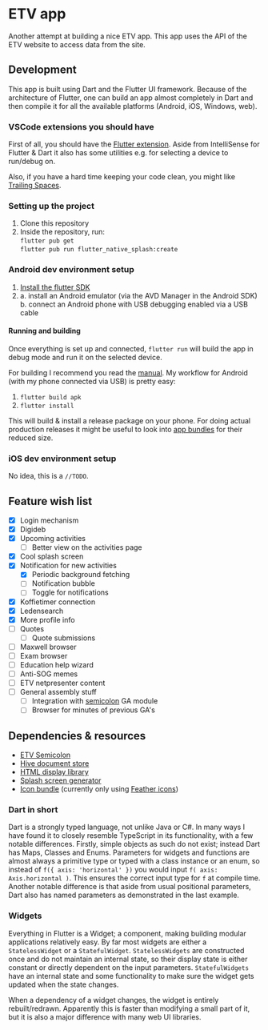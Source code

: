 # ETV app
Another attempt at building a nice ETV app. This app uses the API of the ETV website to access data from the site.

## Development
This app is built using Dart and the Flutter UI framework. Because of the architecture of Flutter, one can build an app almost completely in Dart and then compile it for all the available platforms (Android, iOS, Windows, web).

### VSCode extensions you should have
First of all, you should have the [Flutter extension]. Aside from IntelliSense for Flutter & Dart it also has some utilities e.g. for selecting a device to run/debug on.

Also, if you have a hard time keeping your code clean, you might like [Trailing Spaces].

[Flutter extension]: https://marketplace.visualstudio.com/items?itemName=Dart-Code.flutter
[Trailing Spaces]: https://marketplace.visualstudio.com/items?itemName=shardulm94.trailing-spaces

### Setting up the project
1. Clone this repository
2. Inside the repository, run:  
`flutter pub get`  
`flutter pub run flutter_native_splash:create`

### Android dev environment setup
1. [Install the flutter SDK](https://docs.flutter.dev/get-started/install)
2. a. install an Android emulator (via the AVD Manager in the Android SDK)  
   b. connect an Android phone with USB debugging enabled via a USB cable

#### Running and building
Once everything is set up and connected, `flutter run` will build the app in debug mode and run it on the selected device.

For building I recommend you read the [manual][build manual]. My workflow for Android (with my phone connected via USB) is pretty easy:

1. `flutter build apk`
2. `flutter install`

This will build & install a release package on your phone. For doing actual production releases it might be useful to look into [app bundles] for their reduced size.

### iOS dev environment setup
No idea, this is a `//TODO`.

## Feature wish list
- [x] Login mechanism
- [x] Digideb
- [x] Upcoming activities
  - [ ] Better view on the activities page
- [x] Cool splash screen
- [x] Notification for new activities
  - [x] Periodic background fetching
  - [ ] Notification bubble
  - [ ] Toggle for notifications
- [x] Koffietimer connection
- [x] Ledensearch
- [x] More profile info
- [ ] Quotes
  - [ ] Quote submissions
- [ ] Maxwell browser
- [ ] Exam browser
- [ ] Education help wizard
- [ ] Anti-SOG memes
- [ ] ETV netpresenter content
- [ ] General assembly stuff
  - [ ] Integration with [semicolon] GA module
  - [ ] Browser for minutes of previous GA's

[build manual]: https://docs.flutter.dev/deployment/android#building-the-app-for-release
[app bundles]: https://docs.flutter.dev/deployment/android#when-should-i-build-app-bundles-versus-apks
[semicolon]: https://github.com/hoco-etv/semicolon

## Dependencies & resources
* [ETV Semicolon][semicolon]
* [Hive document store](https://pub.dev/packages/hive)
* [HTML display library](https://pub.dev/packages/flutter_widget_from_html)
* [Splash screen generator](https://pub.dev/packages/flutter_native_splash)
* [Icon bundle](https://pub.dev/packages/flutter_font_icons) (currently only using [Feather icons](https://feathericons.com))

### Dart in short
Dart is a strongly typed language, not unlike Java or C#. In many ways I have found it to closely resemble TypeScript in its functionality, with a few notable differences. Firstly, simple objects as such do not exist; instead Dart has Maps, Classes and Enums. Parameters for widgets and functions are almost always a primitive type or typed with a class instance or an enum, so instead of `f({ axis: 'horizontal' })` you would input `f( axis: Axis.horizontal )`. This ensures the correct input type for `f` at compile time.
Another notable difference is that aside from usual positional parameters, Dart also has named parameters as demonstrated in the last example.

### Widgets
Everything in Flutter is a Widget; a component, making building modular applications relatively easy. By far most widgets are either a `StatelessWidget` or a `StatefulWidget`. `StatelessWidgets` are constructed once and do not maintain an internal state, so their display state is either constant or directly dependent on the input parameters. `StatefulWidgets` have an internal state and some functionality to make sure the widget gets updated when the state changes.

When a dependency of a widget changes, the widget is entirely rebuilt/redrawn. Apparently this is faster than modifying a small part of it, but it is also a major difference with many web UI libraries.
